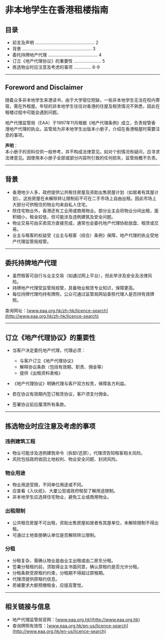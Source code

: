 # 非本地学生在香港租楼指南

## 目录

- 前言及声明 ................................................ 2
- 背景 ........................................................ 3
- 委托持牌地产代理 ........................................ 4
- 订立《地产代理协议》的重要性 ...................... 5
- 拣选物业时应注意及考虑的事项 .............. 6-9

---

## Foreword and Disclaimer

随着众多非本地学生来港读书，由于大学宿位短缺，一些非本地学生无法在校内寄宿，需在外租屋。年轻的非本地学生往往对香港的住屋及租赁情况不熟悉，因此在租楼过程中可能会遇到问题。

地产代理监管局（EAA）于1997年11月根据《地产代理条例》成立，负责规管香港地产代理的执业。监管局为非本地学生出版本小册子，介绍在香港租屋时需要注意的事项。

**声明**：  
本小册子的资料仅供一般参考，并不构成法律意见。如对个别情况有疑问，应寻求法律意见。因使用本小册子全部或部分内容所引致的任何损失，监管局概不负责。

---

## 背景

- 香港地少人多，政府提供公共租住房屋及资助出售房屋计划（如居者有其屋计划）。这些房屋在未解除转让限制前不可在二手市场上自由出租。因此市场上大部分可供租住的物业均来自私人住宅。
- 除住宅物业外，香港还有工业用或商用物业。部分业主会将物业分间出租，面积细小，租金较低，但可能涉及违例建筑及安全问题。
- 物业交易可由买卖双方直接完成，通常也会委托地产代理协助放盘、租赁或交易。
- 业主与租客的权益受《业主与租客（综合）条例》保障，地产代理的执业受地产代理监管局规管。

---

## 委托持牌地产代理

- 虽然租客可自行与业主交易（如通过网上平台），但此举涉及安全及法律风险。
- 持牌地产代理受监管局规管，具备物业租赁专业知识，保障更高。
- 每位持牌代理均持有牌照，公众可通过监管局网站查核代理人是否持有效牌照。

查询网址：[www.eaa.org.hk/zh-hk/licence-search](http://www.eaa.org.hk/zh-hk/licence-search)

---

## 订立《地产代理协议》的重要性

- 当客户决定委托地产代理，代理必须：
  - 与客户订立《地产代理协议》
  - 解释协议条款（包括有效期、职责、佣金等）
  - 提供《出租资料表格》

- 《地产代理协议》明确代理与客户双方权责，保障各方利益。
- 若在协议有效期内签订租赁协议，客户须支付佣金。
- 签署协议前应厘清所有条款。

---

## 拣选物业时应注意及考虑的事项

### 违例建筑工程
- 物业可能涉及违例建筑命令（拆卸/还原），代理须告知租客相关风险。
- 风险包括政府收回土地权利、物业安全问题、封闭风险。

### 物业用途
- 物业用途受限，不同单位用途或不同。
- 应查看《入伙纸》、大厦公契或政府租契了解用途限制。
- 非本地学生应选择住宅物业，避免工业或商用物业。

### 出租限制
- 公共租住房屋不可出租，资助出售房屋如居者有其屋单位，未解除限制不得出租。
- 可通过土地查册确认单位是否解除转让限制。

### 分租
- 分租复杂，需确认物业是由业主出租或由二房东分租。
- 签署分租租约前，须取得业主书面同意，确认原租约是否允许分租。
- 分租条款受原租约约束，分租期不得超过原租期。
- 代理须提供原租约信息。
- 若被要求大额预缴租金，应提高警觉。

---

## 相关链接与信息

- 地产代理监管局官网：[www.eaa.org.hk](http://www.eaa.org.hk)
- 查询牌照有效性：[www.eaa.org.hk/en-us/licence-search](http://www.eaa.org.hk/en-us/licence-search)

